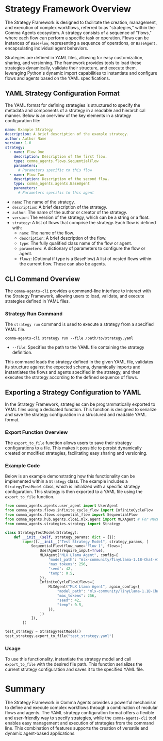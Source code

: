 # Strategy Framework Overview

The Strategy Framework is designed to facilitate the creation, management, and execution of complex workflows, referred to as "strategies," within the Comma Agents ecosystem. A strategy consists of a sequence of "flows," where each flow can perform a specific task or operation. Flows can be instances of `BaseFlow`, representing a sequence of operations, or `BaseAgent`, encapsulating individual agent behaviors.

Strategies are defined in YAML files, allowing for easy customization, sharing, and versioning. The framework provides tools to load these strategies dynamically, validate their structure, and execute them, leveraging Python's dynamic import capabilities to instantiate and configure flows and agents based on the YAML specifications.

## YAML Strategy Configuration Format

The YAML format for defining strategies is structured to specify the metadata and components of a strategy in a readable and hierarchical manner. Below is an overview of the key elements in a strategy configuration file:

```yaml
name: Example Strategy
description: A brief description of the example strategy.
author: Author Name
version: 1.0
strategy:
  - name: Flow One
    description: Description of the first flow.
    type: comma_agents.flows.SequentialFlow
    parameters:
      # Parameters specific to this flow
  - name: Flow Two
    description: Description of the second flow.
    type: comma_agents.agents.BaseAgent
    parameters:
      # Parameters specific to this agent
```

- `name`: The name of the strategy.
- `description`: A brief description of the strategy.
- `author`: The name of the author or creator of the strategy.
- `version`: The version of the strategy, which can be a string or a float.
- `strategy`: A list of flows that comprise the strategy. Each flow is defined with:
  - `name`: The name of the flow.
  - `description`: A brief description of the flow.
  - `type`: The fully qualified class name of the flow or agent.
  - `parameters`: A dictionary of parameters to configure the flow or agent.
  - `flows`: (Optional if type is a BaseFlow) A list of nested flows within the current flow. These can also be agents.

## CLI Command Overview

The `comma-agents-cli` provides a command-line interface to interact with the Strategy Framework, allowing users to load, validate, and execute strategies defined in YAML files.

### Strategy Run Command

The `strategy run` command is used to execute a strategy from a specified YAML file.

```
comma-agents-cli strategy run --file /path/to/strategy.yaml
```

- `--file`: Specifies the path to the YAML file containing the strategy definition.

This command loads the strategy defined in the given YAML file, validates its structure against the expected schema, dynamically imports and instantiates the flows and agents specified in the strategy, and then executes the strategy according to the defined sequence of flows.

## Exporting a Strategy Configuration to YAML

In the Strategy Framework, strategies can be programmatically exported to YAML files using a dedicated function. This function is designed to serialize and save the strategy configuration in a structured and readable YAML format.

### Export Function Overview

The `export_to_file` function allows users to save their strategy configurations to a file. This makes it possible to persist dynamically created or modified strategies, facilitating easy sharing and versioning.

### Example Code

Below is an example demonstrating how this functionality can be implemented within a `Strategy` class. The example includes a `StrategyTestModel` class, which is initialized with a specific strategy configuration. This strategy is then exported to a YAML file using the `export_to_file` function.

```python
from comma_agents.agents.user_agent import UserAgent
from comma_agents.flows.infinite_cycle_flow import InfiniteCycleFlow
from comma_agents.flows.sequential_flow import SequentialFlow
from comma_agents.hub.agents.cloai.mlx.agent import MLXAgent # For MacOS MLX devices
from comma_agents.strategies.strategy import Strategy

class StrategyTestModel(Strategy):
    def __init__(self, strategy_params: dict = {}):
        super().__init__("Test Strategy Model", strategy_params, [
            SequentialFlow(flow_name="Flow 1", flows=[
                UserAgent(require_input=True),
                MLXAgent("MLX Llama Agent", config={
                    "model_path": "mlx-community/TinyLlama-1.1B-Chat-v1.0-4bit",
                    "max_tokens": 256,
                    "seed": 42,
                    "temp": 0.5,
                }),
                InfiniteCycleFlow(flows=[
                    MLXAgent("MLX Llama Agent", again_config={
                        "model_path": "mlx-community/TinyLlama-1.1B-Chat-v1.0-4bit",
                        "max_tokens": 256,
                        "seed": 42,
                        "temp": 0.5,
                    }),
                ])
            ]),
        ])

test_strategy = StrategyTestModel()
test_strategy.export_to_file("test_strategy.yaml")
```

### Usage

To use this functionality, instantiate the strategy model and call `export_to_file` with the desired file path. This function serializes the current strategy configuration and saves it to the specified YAML file.

# Summary

The Strategy Framework in Comma Agents provides a powerful mechanism to define and execute complex workflows through a combination of modular flows and agents. The YAML strategy configuration format offers a flexible and user-friendly way to specify strategies, while the `comma-agents-cli` tool enables easy management and execution of strategies from the command line. This combination of features supports the creation of versatile and dynamic agent-based applications.